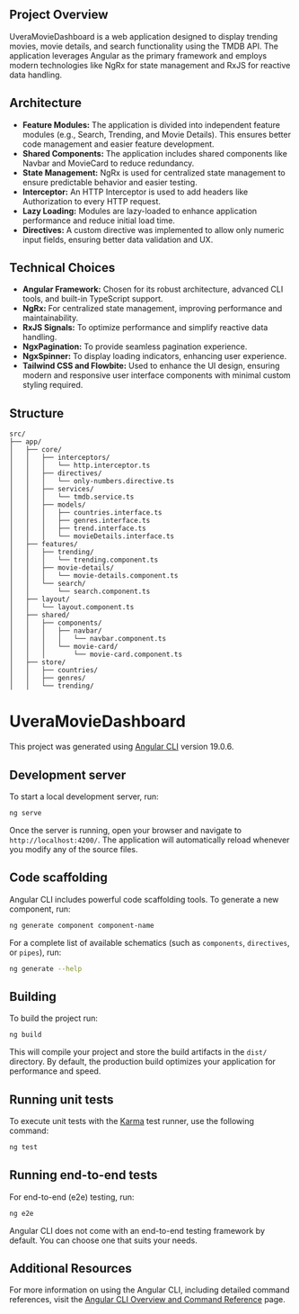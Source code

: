 ## Project Overview

UveraMovieDashboard is a web application designed to display trending movies, movie details, and search functionality using the TMDB API. The application leverages Angular as the primary framework and employs modern technologies like NgRx for state management and RxJS for reactive data handling.

## Architecture

- **Feature Modules:** The application is divided into independent feature modules (e.g., Search, Trending, and Movie Details). This ensures better code management and easier feature development.
- **Shared Components:** The application includes shared components like Navbar and MovieCard to reduce redundancy.
- **State Management:** NgRx is used for centralized state management to ensure predictable behavior and easier testing.
- **Interceptor:** An HTTP Interceptor is used to add headers like Authorization to every HTTP request.
- **Lazy Loading:** Modules are lazy-loaded to enhance application performance and reduce initial load time.
- **Directives:** A custom directive was implemented to allow only numeric input fields, ensuring better data validation and UX.

## Technical Choices

- **Angular Framework:** Chosen for its robust architecture, advanced CLI tools, and built-in TypeScript support.
- **NgRx:** For centralized state management, improving performance and maintainability.
- **RxJS Signals:** To optimize performance and simplify reactive data handling.
- **NgxPagination:** To provide seamless pagination experience.
- **NgxSpinner:** To display loading indicators, enhancing user experience.
- **Tailwind CSS and Flowbite:** Used to enhance the UI design, ensuring modern and responsive user interface components with minimal custom styling required.

## Structure

```
src/
├── app/
│   ├── core/
│   │   ├── interceptors/
│   │   │   └── http.interceptor.ts
│   │   ├── directives/
│   │   │   └── only-numbers.directive.ts
│   │   ├── services/
│   │   │   └── tmdb.service.ts
│   │   ├── models/
│   │   │   ├── countries.interface.ts
│   │   │   ├── genres.interface.ts
│   │   │   ├── trend.interface.ts
│   │   │   └── movieDetails.interface.ts
│   ├── features/
│   │   ├── trending/
│   │   │   └── trending.component.ts
│   │   ├── movie-details/
│   │   │   └── movie-details.component.ts
│   │   └── search/
│   │       └── search.component.ts
│   ├── layout/
│   │   └── layout.component.ts
│   ├── shared/
│   │   ├── components/
│   │   │   ├── navbar/
│   │   │   │   └── navbar.component.ts
│   │   │   └── movie-card/
│   │   │       └── movie-card.component.ts
│   ├── store/
│   │   ├── countries/
│   │   ├── genres/
│   │   └── trending/
```

# UveraMovieDashboard

This project was generated using [Angular CLI](https://github.com/angular/angular-cli) version 19.0.6.

## Development server

To start a local development server, run:

```bash
ng serve
```

Once the server is running, open your browser and navigate to `http://localhost:4200/`. The application will automatically reload whenever you modify any of the source files.

## Code scaffolding

Angular CLI includes powerful code scaffolding tools. To generate a new component, run:

```bash
ng generate component component-name
```

For a complete list of available schematics (such as `components`, `directives`, or `pipes`), run:

```bash
ng generate --help
```

## Building

To build the project run:

```bash
ng build
```

This will compile your project and store the build artifacts in the `dist/` directory. By default, the production build optimizes your application for performance and speed.

## Running unit tests

To execute unit tests with the [Karma](https://karma-runner.github.io) test runner, use the following command:

```bash
ng test
```

## Running end-to-end tests

For end-to-end (e2e) testing, run:

```bash
ng e2e
```

Angular CLI does not come with an end-to-end testing framework by default. You can choose one that suits your needs.

## Additional Resources

For more information on using the Angular CLI, including detailed command references, visit the [Angular CLI Overview and Command Reference](https://angular.dev/tools/cli) page.
